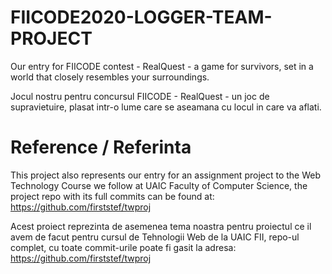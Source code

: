 # FIICODE2020-LOGGER-TEAM-PROJECT

Our entry for FIICODE contest - RealQuest - a game for survivors, set in a world that closely resembles your surroundings.

Jocul nostru pentru concursul FIICODE - RealQuest - un joc de supravietuire, plasat intr-o lume care se aseamana cu locul in care va aflati.

# Reference / Referinta

This project also represents our entry for an assignment project to the Web Technology Course we follow at UAIC Faculty of Computer Science, the project repo with its full commits can be found at: https://github.com/firststef/twproj

Acest proiect reprezinta de asemenea tema noastra pentru proiectul ce il avem de facut pentru cursul de Tehnologii Web de la UAIC FII, repo-ul complet, cu toate commit-urile poate fi gasit la adresa: https://github.com/firststef/twproj

